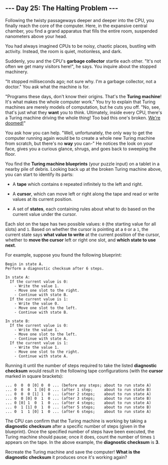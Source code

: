 ## --- Day 25: The Halting Problem ---
Following the twisty passageways deeper and deeper into the CPU, you finally reach the core<!--- Get it? CPU core? --> of the computer. Here, in the expansive central chamber, you find a grand apparatus that fills the entire room, suspended nanometers above your head.
 
You had always imagined CPUs to be noisy, chaotic places, bustling with activity. Instead, the room is quiet, motionless, and dark.
 
Suddenly, you and the CPU's **garbage collector** startle each other. "It's not often we get many visitors here!", he says. You inquire about the stopped machinery.
 
"It stopped milliseconds ago; not sure why. I'm a garbage collector, not a doctor." You ask what the machine is for.
 
"Programs these days, don't know their origins. That's the **Turing machine**! It's what makes the whole computer work." You try to explain that Turing machines are merely models of computation, but he cuts you off. "No, see, that's just what they **want** you to think. Ultimately, inside every CPU, there's a Turing machine driving the whole thing! Too bad this one's broken. [We're doomed!](https://www.youtube.com/watch?v=cTwZZz0HV8I)"
 
You ask how you can help. "Well, unfortunately, the only way to get the computer running again would be to create a whole new Turing machine from scratch, but there's no **way** you can-" He notices the look on your face, gives you a curious glance, shrugs, and goes back to sweeping the floor.
 
You find the **Turing machine blueprints** (your puzzle input) on a tablet in a nearby pile of debris. Looking back up at the broken Turing machine above, you can start to identify its parts:
 
 
- A **tape** which contains `0` repeated infinitely to the left and right.
 
- A **cursor**, which can move left or right along the tape and read or write values at its current position.
 
- A set of **states**, each containing rules about what to do based on the current value under the cursor.
 
 
Each slot on the tape has two possible values: `0` (the starting value for all slots) and `1`. Based on whether the cursor is pointing at a `0` or a `1`, the current state says **what value to write** at the current position of the cursor, whether to **move the cursor** left or right one slot, and **which state to use next**.
 
For example, suppose you found the following blueprint:
 

```
Begin in state A.
Perform a diagnostic checksum after 6 steps.

In state A:
  If the current value is 0:
    - Write the value 1.
    - Move one slot to the right.
    - Continue with state B.
  If the current value is 1:
    - Write the value 0.
    - Move one slot to the left.
    - Continue with state B.

In state B:
  If the current value is 0:
    - Write the value 1.
    - Move one slot to the left.
    - Continue with state A.
  If the current value is 1:
    - Write the value 1.
    - Move one slot to the right.
    - Continue with state A.
```

 
Running it until the number of steps required to take the listed **diagnostic checksum** would result in the following tape configurations (with the **cursor** marked in square brackets):
 

```
... 0  0  0 [0] 0  0 ... (before any steps; about to run state A)
... 0  0  0  1 [0] 0 ... (after 1 step;     about to run state B)
... 0  0  0 [1] 1  0 ... (after 2 steps;    about to run state A)
... 0  0 [0] 0  1  0 ... (after 3 steps;    about to run state B)
... 0 [0] 1  0  1  0 ... (after 4 steps;    about to run state A)
... 0  1 [1] 0  1  0 ... (after 5 steps;    about to run state B)
... 0  1  1 [0] 1  0 ... (after 6 steps;    about to run state A)
```

 
The CPU can confirm that the Turing machine is working by taking a **diagnostic checksum** after a specific number of steps (given in the blueprint). Once the specified number of steps have been executed, the Turing machine should pause; once it does, count the number of times `1` appears on the tape. In the above example, the **diagnostic checksum** is **3**.
 
Recreate the Turing machine and save the computer! **What is the diagnostic checksum** it produces once it's working again?
 